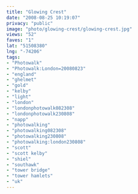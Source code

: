 ```yaml
---
title: "Glowing Crest"
date: "2008-08-25 10:19:07"
privacy: "public"
image: "photo/glowing-crest/glowing-crest.jpg"
views: "52"
faves: "1"
lat: "51508380"
lng: "-74206"
tags:
- "Photowalk"
- "Photowalk:London=20080823"
- "england"
- "ghelmet"
- "gold"
- "kelby"
- "light"
- "london"
- "londonphotowalk082308"
- "londonphotowalk230808"
- "napp"
- "photowalking"
- "photowalking082308"
- "photowalking230808"
- "photowalking:london230808"
- "scott"
- "scott kelby"
- "shiel"
- "southawk"
- "tower bridge"
- "tower hamlets"
- "uk"
---
```

<a href="/photos/2008/08/25/glowing-crest"></a>
